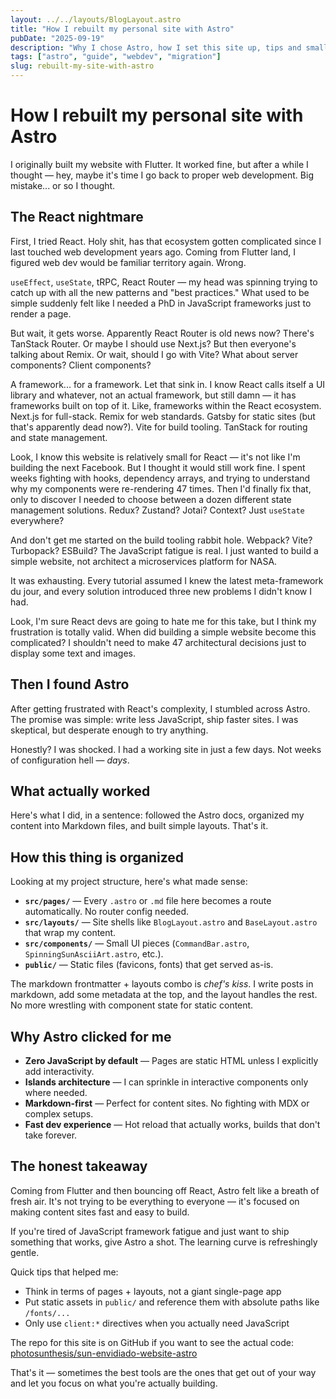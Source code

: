 ```yaml
---
layout: ../../layouts/BlogLayout.astro
title: "How I rebuilt my personal site with Astro"
pubDate: "2025-09-19"
description: "Why I chose Astro, how I set this site up, tips and small examples — written from the perspective of someone coming from Flutter."
tags: ["astro", "guide", "webdev", "migration"]
slug: rebuilt-my-site-with-astro
---
```


# How I rebuilt my personal site with Astro

I originally built my website with Flutter. It worked fine, but after a while I thought — hey, maybe it's time I go back to proper web development. Big mistake... or so I thought.

## The React nightmare

First, I tried React. Holy shit, has that ecosystem gotten complicated since I last touched web development years ago. Coming from Flutter land, I figured web dev would be familiar territory again. Wrong.

`useEffect`, `useState`, tRPC, React Router — my head was spinning trying to catch up with all the new patterns and "best practices." What used to be simple suddenly felt like I needed a PhD in JavaScript frameworks just to render a page.

But wait, it gets worse. Apparently React Router is old news now? There's TanStack Router. Or maybe I should use Next.js? But then everyone's talking about Remix. Or wait, should I go with Vite? What about server components? Client components? 

A framework... for a framework. Let that sink in. I know React calls itself a UI library and whatever, not an actual framework, but still damn — it has frameworks built on top of it. Like, frameworks within the React ecosystem. Next.js for full-stack. Remix for web standards. Gatsby for static sites (but that's apparently dead now?). Vite for build tooling. TanStack for routing and state management.

Look, I know this website is relatively small for React — it's not like I'm building the next Facebook. But I thought it would still work fine. I spent weeks fighting with hooks, dependency arrays, and trying to understand why my components were re-rendering 47 times. Then I'd finally fix that, only to discover I needed to choose between a dozen different state management solutions. Redux? Zustand? Jotai? Context? Just `useState` everywhere? 

And don't get me started on the build tooling rabbit hole. Webpack? Vite? Turbopack? ESBuild? The JavaScript fatigue is real. I just wanted to build a simple website, not architect a microservices platform for NASA.

It was exhausting. Every tutorial assumed I knew the latest meta-framework du jour, and every solution introduced three new problems I didn't know I had.

Look, I'm sure React devs are going to hate me for this take, but I think my frustration is totally valid. When did building a simple website become this complicated? I shouldn't need to make 47 architectural decisions just to display some text and images.

## Then I found Astro

After getting frustrated with React's complexity, I stumbled across Astro. The promise was simple: write less JavaScript, ship faster sites. I was skeptical, but desperate enough to try anything.

Honestly? I was shocked. I had a working site in just a few days. Not weeks of configuration hell — *days*.

## What actually worked

Here's what I did, in a sentence: followed the Astro docs, organized my content into Markdown files, and built simple layouts. That's it.

## How this thing is organized

Looking at my project structure, here's what made sense:

- **`src/pages/`** — Every `.astro` or `.md` file here becomes a route automatically. No router config needed.
- **`src/layouts/`** — Site shells like `BlogLayout.astro` and `BaseLayout.astro` that wrap my content.
- **`src/components/`** — Small UI pieces (`CommandBar.astro`, `SpinningSunAsciiArt.astro`, etc.).
- **`public/`** — Static files (favicons, fonts) that get served as-is.

The markdown frontmatter + layouts combo is *chef's kiss*. I write posts in markdown, add some metadata at the top, and the layout handles the rest. No more wrestling with component state for static content.

## Why Astro clicked for me

- **Zero JavaScript by default** — Pages are static HTML unless I explicitly add interactivity.
- **Islands architecture** — I can sprinkle in interactive components only where needed.
- **Markdown-first** — Perfect for content sites. No fighting with MDX or complex setups.
- **Fast dev experience** — Hot reload that actually works, builds that don't take forever.

## The honest takeaway

Coming from Flutter and then bouncing off React, Astro felt like a breath of fresh air. It's not trying to be everything to everyone — it's focused on making content sites fast and easy to build.

If you're tired of JavaScript framework fatigue and just want to ship something that works, give Astro a shot. The learning curve is refreshingly gentle.

Quick tips that helped me:
- Think in terms of pages + layouts, not a giant single-page app
- Put static assets in `public/` and reference them with absolute paths like `/fonts/...`
- Only use `client:*` directives when you actually need JavaScript

The repo for this site is on GitHub if you want to see the actual code: <a href="https://github.com/photosunthesis/sun-envidiado-website-astro" target="_blank" rel="noopener noreferrer">photosunthesis/sun-envidiado-website-astro</a>

That's it — sometimes the best tools are the ones that get out of your way and let you focus on what you're actually building.